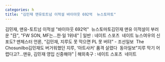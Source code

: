 ```yaml
---
categories: h
title: "김민재 맨유토트넘 이적설 바이아웃 692억  뉴스토마토"
---
```

김민재, 맨유-토트넘 이적설 "바이아웃 692억"&nbsp;&nbsp;뉴스토마토김민재 맨유 이적설이 부러운 "日", "FW SON, MF는…한·일 1위네" | 일반 : 네이트 스포츠&nbsp;&nbsp;네이트 뉴스여우의 신 포도? 맨체스터 언론, “김민재, 지루도 못 막으면 PL 못 버텨” - 조선일보&nbsp;&nbsp;The Chosunilbo김민재도 버거워했던 지루, ‘아트사커’ 품격 살렸다&nbsp;&nbsp;동아일보"지루 막기 어렵다고?…맨유, 김민재 영입 신중해야" | 해외축구 : 네이트 스포츠&nbsp;&nbsp;네이트